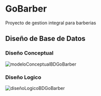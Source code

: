# GoBarber
Proyecto de gestion integral para barberias 
## Diseño de Base de Datos 
### Diseño Conceptual 
![modeloConceptualBDGoBarber](https://github.com/diego-Ballesteros/GoBarber/assets/114629529/6f9acf75-e9e7-4f78-ab5b-970e06a2c5e3)
### Diseño Logico 
![diseñoLogicoBDGoBarber](https://github.com/diego-Ballesteros/GoBarber/assets/114629529/e5fc5fde-692a-48dd-8755-413eabdac0bf)

